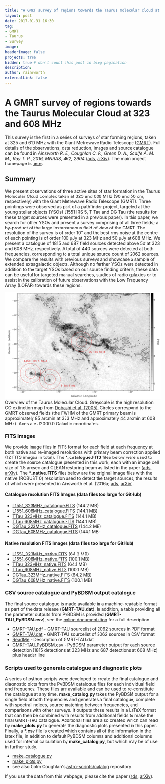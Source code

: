 ```yaml
---
title: "A GMRT survey of regions towards the Taurus molecular cloud at 323 and 608 MHz"
layout: post
date: 2017-01-31 16:30
tag: 
- GMRT
- Taurus
- Survey
image: 
headerImage: false
projects: true
hidden: true # don't count this post in blog pagination
description: 
author: rainsworth
externalLink: false
---
```


# A GMRT survey of regions towards the Taurus Molecular Cloud at 323 and 608 MHz

This survey is the first in a series of surveys of star forming regions, taken at 325 and 610 MHz with the Giant Metrewave Radio Telescope ([GMRT](http://www.gmrt.ncra.tifr.res.in/)). Full details of the observations, data reduction, images and source catalogue can be found in <i>Ainsworth R. E., Coughlan C. P., Green D. A., Scaife A. M. M., Ray T. P., 2016, MNRAS, 462, 2904</i> ([ads](http://adsabs.harvard.edu/abs/2016MNRAS.462.2904A), [arXiv](https://arxiv.org/abs/1607.07245)). The main project homepage is [here](https://homepages.dias.ie/rainsworth/GMRT-TAU_catalogue.html).

## Summary

We present observations of three active sites of star formation in the Taurus Molecular Cloud complex taken at 323 and 608 MHz (90 and 50 cm, respectively) with the Giant Metrewave Radio Telescope (GMRT). Three pointings were observed as part of a pathfinder project, targeted at the young stellar objects (YSOs) L1551 IRS 5, T Tau and DG Tau (the results for these target sources were presented in a previous paper). In this paper, we search for other YSOs and present a survey comprising of all three fields; a by-product of the large instantaneous field of view of the GMRT. The resolution of the survey is of order 10&#8243; and the best rms noise at the centre of each pointing is of order 100 &#956;Jy at 323 MHz and 50 &#956;Jy at 608 MHz. We present a catalogue of 1815 and 687 field sources detected above 5&#963; at 323 and 608 MHz, respectively. A total of 440 sources were detected at both frequencies, corresponding to a total unique source count of 2062 sources. We compare the results with previous surveys and showcase a sample of extended extragalactic objects. Although no further YSOs were detected in addition to the target YSOs based on our source finding criteria, these data can be useful for targeted manual searches, studies of radio galaxies or to assist in the calibration of future observations with the Low Frequency Array (LOFAR) towards these regions.

![](https://github.com/rainsworth/GMRT-TAU_catalogue/blob/master/field_files/Taurus.png)
Overview of the Taurus Molecular Cloud. Greyscale is the high resolution CO extinction map from [Dobashi et al. (2005)](http://adsabs.harvard.edu/abs/2005PASJ...57S...1D). Circles correspond to the GMRT observed fields (the FWHM of the GMRT primary beam is approximately 85 arcmin at 323 MHz and approximately 44 arcmin at 608 MHz). Axes are J2000.0 Galactic coordinates.


### FITS Images

We provide image files in FITS format for each field at each frequency at both native and re-imaged resolutions with primary beam correction applied (12 FITS images in total). The **&ast;_catalogue.FITS** files below were used to create the source catalogue presented in this work, each with an image cell size of 1.5 arcsec and CLEAN restoring beam as listed in the paper ([ads](http://adsabs.harvard.edu/abs/2016MNRAS.462.2904A), [arXiv](https://arxiv.org/abs/1607.07245)). The **&ast;_native.FITS** files below are the original image files with the native (ROBUST 0) resolution used to detect the target sources, the results of which were presented in Ainsworth et al. (2016a; [ads](http://adsabs.harvard.edu/abs/2016MNRAS.459.1248A), [arXiv](https://arxiv.org/abs/1603.06836)).

#### Catalogue resolution FITS Images (data files too large for GitHub)
* [L1551_323MHz_catalogue.FITS](https://homepages.dias.ie/rainsworth/GMRT-TAU_catalogue/L1551_323MHz_catalogue.FITS) (144.2 MB)
* [L1551_608MHz_catalogue.FITS](https://homepages.dias.ie/rainsworth/GMRT-TAU_catalogue/L1551_608MHz_catalogue.FITS) (144.1 MB)
* [TTau_323MHz_catalogue.FITS](https://homepages.dias.ie/rainsworth/GMRT-TAU_catalogue/TTau_323MHz_catalogue.FITS) (144.1 MB)
* [TTau_608MHz_catalogue.FITS](https://homepages.dias.ie/rainsworth/GMRT-TAU_catalogue/TTau_608MHz_catalogue.FITS) (144.1 MB)
* [DGTau_323MHz_catalogue.FITS](https://homepages.dias.ie/rainsworth/GMRT-TAU_catalogue/DGTau_323MHz_catalogue.FITS) (144.2 MB)
* [DGTau_608MHz_catalogue.FITS](https://homepages.dias.ie/rainsworth/GMRT-TAU_catalogue/DGTau_608MHz_catalogue.FITS) (144.1 MB)

#### Native resolution FITS Images (data files too large for GitHub)
* [L1551_323MHz_native.FITS](https://homepages.dias.ie/rainsworth/GMRT-TAU_catalogue/L1551_323MHz_native.FITS) (64.2 MB)
* [L1551_608MHz_native.FITS](https://homepages.dias.ie/rainsworth/GMRT-TAU_catalogue/L1551_608MHz_native.FITS) (100.1 MB)
* [TTau_323MHz_native.FITS](https://homepages.dias.ie/rainsworth/GMRT-TAU_catalogue/TTau_323MHz_native.FITS) (64.1 MB)
* [TTau_608MHz_native.FITS](https://homepages.dias.ie/rainsworth/GMRT-TAU_catalogue/TTau_608MHz_native.FITS) (100.1 MB)
* [DGTau_323MHz_native.FITS](https://homepages.dias.ie/rainsworth/GMRT-TAU_catalogue/DGTau_323MHz_native.FITS) (64.2 MB)
* [DGTau_608MHz_native.FITS](https://homepages.dias.ie/rainsworth/GMRT-TAU_catalogue/DGTau_608MHz_native.FITS) (100.1 MB)


### CSV source catalogue and PyBDSM output catalogue

The final source catalogue is made available in a machine-readable format as part of the data release (**GMRT-TAU.dat**). In addition, a table providing all the parameter outputs from PyBDSM is provided (**GMRT-TAU_PyBDSM.csv**), see the [online documentation](http://www.astron.nl/citt/pybdsm/) for a full description. 
* [GMRT-TAU.pdf](https://github.com/rainsworth/GMRT-TAU_catalogue/GMRT-TAU.pdf) - GMRT-TAU sourcelist of 2062 sources in PDF format
* [GMRT-TAU.dat](https://github.com/rainsworth/GMRT-TAU_catalogue/GMRT-TAU.dat) - GMRT-TAU sourcelist of 2062 sources in CSV format
* [ReadMe](https://github.com/rainsworth/GMRT-TAU_catalogue/ReadMe) - Description of GMRT-TAU.dat
* [GMRT-TAU_PyBDSM.csv](https://github.com/rainsworth/GMRT-TAU_catalogue/GMRT-TAU_PyBDSM.csv) - PyBDSM parameter output for each source detection (1815 detections at 323 MHz and 687 detections at 608 MHz) plus header line


### Scripts used to generate catalogue and diagnostic plots

A series of python scripts were developed to create the final catalogue and diagnostic plots from the PyBDSM catalogue files for each individual field and frequency. These files are available and can be used to re-constitute the catalogue at any time. **make_catalog.py** takes the PyBDSM output for a single field at both frequencies and generates a final catalogue,  complete with spectral indices, source matching between frequencies, and comparisons with other surveys. It outputs these results in a LaTeX format that can then be combined with results from additional fields to make the final GMRT-TAU catalogue. Additional files are also created which can read by **make_plots.py** to generate the diagnostic plots presented in this paper. Finally, a **&ast;.csv** file is created which contains all of the information in the latex file, in addition to default PyBDSM columns and additional columns used for internal calculation by **make_catalog.py**, but which may be of use in further study.
* [make_catalogue.py](https://github.com/rainsworth/GMRT-TAU_catalogue/blob/master/make_catalogue.py)
* [make_plots.py](https://github.com/rainsworth/GMRT-TAU_catalogue/blob/master/make_plots.py)
* see also Colm Coughlan's [astro-scripts/catalog](https://github.com/colmcoughlan/astro-scripts/tree/master/catalog) repository

If you use the data from this webpage, please cite the paper ([ads](http://adsabs.harvard.edu/abs/2016MNRAS.462.2904A), [arXiv](https://arxiv.org/abs/1607.07245)).
